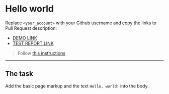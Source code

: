 # Hello world
Replace `<your_account>` with your Github username and copy the links to Pull Request description:
- [DEMO LINK](https://nugardesq.github.io/layout_hello-world/)
- [TEST REPORT LINK](https://nugardesq.github.io/layout_hello-world/report/html_report/)

> Follow [this instructions](https://mate-academy.github.io/layout_task-guideline/#how-to-solve-the-layout-tasks-on-github)
___

## The task 
Add the basic page markup and the text `Hello, world!` into the body.
